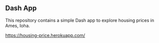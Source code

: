 ## Dash App

This repository contains a simple Dash app to explore housing prices in Ames, Ioha.

https://housing-price.herokuapp.com/
